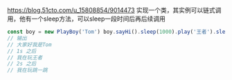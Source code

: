 
<https://blog.51cto.com/u_15808854/9014473>
实现一个类，其实例可以链式调用，他有一个sleep方法，可以sleep一段时间后再后续调用
```js
const boy = new PlayBoy('Tom') boy.sayHi().sleep(1000).play('王者').sleep(2000).play('跳一跳') 
// 输出 
// 大家好我是Tom 
// 1s 之后 
// 我在玩王者 
// 2s 之后
// 我在玩跳一跳
```